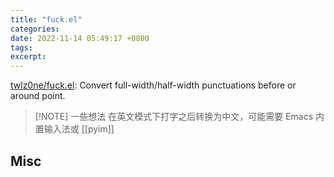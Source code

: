 ```yaml
---
title: "fuck.el"
categories: 
date: 2022-11-14 05:49:17 +0800
tags: 
excerpt: 
---
```


[twlz0ne/fuck.el](https://github.com/twlz0ne/fuck.el): Convert full-width/half-width punctuations before or around point.

> [!NOTE] 一些想法
> 在英文模式下打字之后转换为中文，可能需要 Emacs 内置输入法或 [[pyim]]



## Misc




